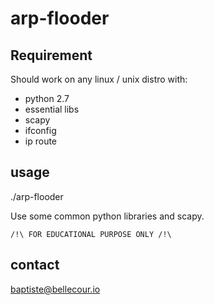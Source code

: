 # arp-flooder

## Requirement
Should work on any linux / unix distro with:
 - python 2.7
 - essential libs
 - scapy
 - ifconfig
 - ip route
 

## usage 
./arp-flooder

Use some common python libraries and scapy.

```/!\ FOR EDUCATIONAL PURPOSE ONLY /!\```

## contact
baptiste@bellecour.io
